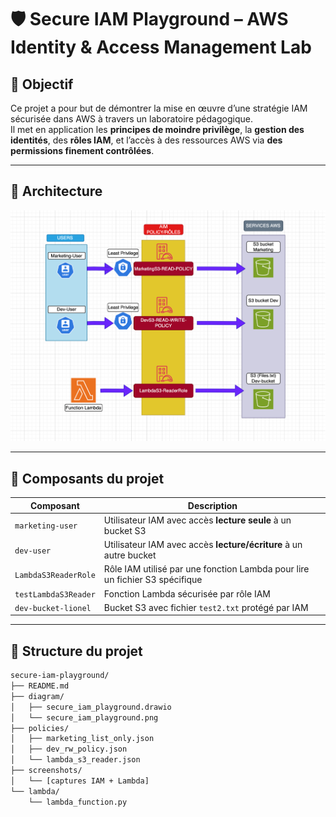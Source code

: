 # 🛡️ Secure IAM Playground – AWS Identity & Access Management Lab

## 🎯 Objectif

Ce projet a pour but de démontrer la mise en œuvre d’une stratégie IAM sécurisée dans AWS à travers un laboratoire pédagogique.  
Il met en application les **principes de moindre privilège**, la **gestion des identités**, des **rôles IAM**, et l’accès à des ressources AWS via **des permissions finement contrôlées**.

---

## 🧱 Architecture

![Architecture](diagram/secure_iam_playground.png)

---

## 🔐 Composants du projet

| Composant | Description |
|----------|-------------|
| `marketing-user` | Utilisateur IAM avec accès **lecture seule** à un bucket S3 |
| `dev-user` | Utilisateur IAM avec accès **lecture/écriture** à un autre bucket |
| `LambdaS3ReaderRole` | Rôle IAM utilisé par une fonction Lambda pour lire un fichier S3 spécifique |
| `testLambdaS3Reader` | Fonction Lambda sécurisée par rôle IAM |
| `dev-bucket-lionel` | Bucket S3 avec fichier `test2.txt` protégé par IAM |

---

## 📁 Structure du projet

```bash
secure-iam-playground/
├── README.md
├── diagram/
│   ├── secure_iam_playground.drawio
│   └── secure_iam_playground.png
├── policies/
│   ├── marketing_list_only.json
│   ├── dev_rw_policy.json
│   └── lambda_s3_reader.json
├── screenshots/
│   └── [captures IAM + Lambda]
└── lambda/
    └── lambda_function.py

